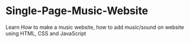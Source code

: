# Single-Page-Music-Website
Learn How to make a music website, how to add music/sound on website using HTML, CSS and JavaScript
